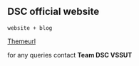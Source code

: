 ## DSC official website
`website + blog` <br/>

[Themeurl]( https://bootstrapmade.com/newbiz-bootstrap-business-template/)

for any queries contact __Team DSC VSSUT__
